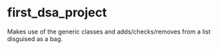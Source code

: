 # first_dsa_project
Makes use of the generic classes and adds/checks/removes from a list disguised as a bag.
